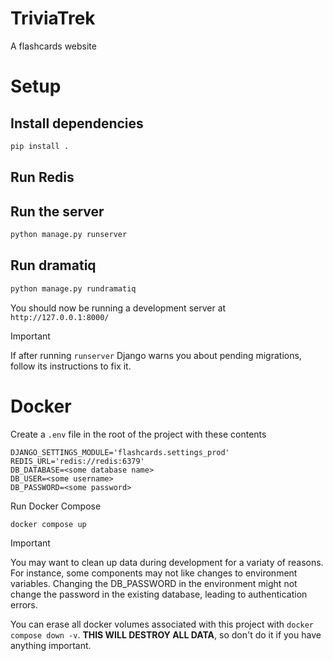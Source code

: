 # TriviaTrek

A flashcards website

# Setup

## Install dependencies

```sh
pip install .
```

## Run Redis

## Run the server

```sh
python manage.py runserver
```

## Run dramatiq

```sh
python manage.py rundramatiq
```

You should now be running a development server at `http://127.0.0.1:8000/`

> [!IMPORTANT]
> If after running `runserver` Django warns you about pending migrations, follow its instructions to fix it.

# Docker

Create a `.env` file in the root of the project with these contents

```env
DJANGO_SETTINGS_MODULE='flashcards.settings_prod'
REDIS_URL='redis://redis:6379'
DB_DATABASE=<some database name>
DB_USER=<some username>
DB_PASSWORD=<some password>
```

Run Docker Compose

```sh
docker compose up
```

> [!IMPORTANT]
> You may want to clean up data during development for a variaty of reasons.
> For instance, some components may not like changes to environment variables.
> Changing the DB_PASSWORD in the environment might not change the password in the existing database, leading to authentication errors.
>
> You can erase all docker volumes associated with this project with `docker compose down -v`.
> **THIS WILL DESTROY ALL DATA**, so don't do it if you have anything important.